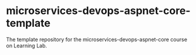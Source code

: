 # microservices-devops-aspnet-core-template
The template repository for the microservices-devops-aspnet-core course on Learning Lab.
